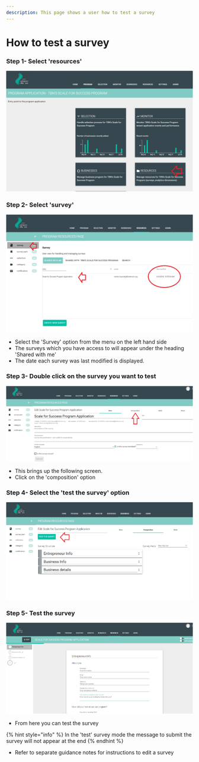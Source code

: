 ```yaml
---
description: This page shows a user how to test a survey
---
```


# How to test a survey

### Step 1- Select 'resources' 

![](../.gitbook/assets/image%20%2814%29.png)

### Step 2-  Select 'survey'

![](../.gitbook/assets/image%20%2830%29.png)

* Select the 'Survey' option from the menu on the left hand side
* The surveys which you have access to will appear under the heading 'Shared with me'
* The date each survey was last modified is displayed.

### Step 3-  Double click on the survey you want to test

![](../.gitbook/assets/image%20%2831%29.png)

* This brings up the following screen.
* Click  on the 'composition' option

### Step 4-  Select the 'test the survey' option

![](../.gitbook/assets/image%20%287%29.png)

### Step 5- Test the survey

![](../.gitbook/assets/image%20%2822%29.png)

* From here you can test the survey

{% hint style="info" %}
In the 'test' survey mode the message to submit the survey will not appear at the end
{% endhint %}

* Refer to separate guidance notes for instructions to edit a survey




